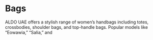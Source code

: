 # Bags
ALDO UAE offers a stylish range of women’s handbags including totes, crossbodies, shoulder bags, and top-handle bags. Popular models like “Eowawia,” “Salia,” and
